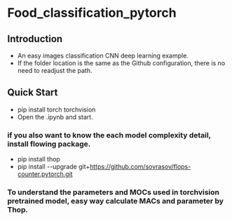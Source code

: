 # Food_classification_pytorch
## Introduction
- An easy images classification CNN deep learning example. 
- If the folder location is the same as the Github configuration, there is no need to readjust the path.

## Quick Start
- pip install torch torchvision
- Open the .ipynb and start.
###  if you also want to know the each model complexity detail, install flowing package.
- pip install thop
- pip install --upgrade git+https://github.com/sovrasov/flops-counter.pytorch.git


### To understand the parameters and MOCs used in torchvision pretrained model, easy way calculate MACs and parameter by Thop.
